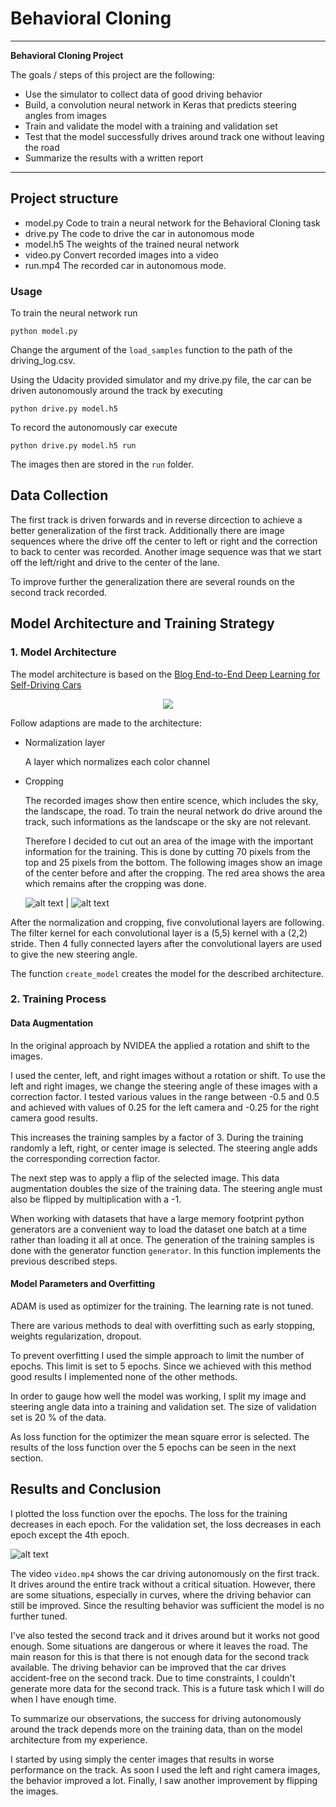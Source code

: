 # **Behavioral Cloning** 


---

**Behavioral Cloning Project**

The goals / steps of this project are the following:
* Use the simulator to collect data of good driving behavior
* Build, a convolution neural network in Keras that predicts steering angles from images
* Train and validate the model with a training and validation set
* Test that the model successfully drives around track one without leaving the road
* Summarize the results with a written report


[//]: # (Image References)

[image1]: ./img/Architecture.png "Model Architecture"
[image2]: ./img/loss.jpg "Loss"
[image3]: ./img/centers_mask.jpg "Image before cropping"
[image4]: ./img/center_cutout.jpg "Image after cropping"


---

## Project structure

* model.py Code to train a neural network for the Behavioral Cloning task
* drive.py The code to drive the car in autonomous mode
* model.h5 The weights of the trained neural network
* video.py Convert recorded images into a video
* run.mp4 The recorded car in autonomous mode. 

### Usage 

To train the neural network run 
```
python model.py
```

Change the argument of the `load_samples` function to the path of the driving_log.csv.

Using the Udacity provided simulator and my drive.py file, the car can be driven autonomously around the track by executing 
```
python drive.py model.h5
```

To record the autonomously car execute

```
python drive.py model.h5 run
```

The images then are stored in the `run` folder. 

## Data Collection

The first track is driven forwards and in reverse dircection to achieve a better generalization of the first track. Additionally there are image sequences where the drive off the center to left or right and the correction to back to center was recorded. Another image sequence was that we start off the left/right  and drive to the center of the lane. 

To improve further the generalization there are several rounds on the second track recorded. 


## Model Architecture and Training Strategy

### 1. Model Architecture 

The model architecture is based on the [Blog End-to-End Deep Learning for Self-Driving Cars](https://developer.nvidia.com/blog/deep-learning-self-driving-cars/)

  
<p align="center">
  <img src="./img/Architecture.png ">
</p>



Follow adaptions are made to the architecture:

* Normalization layer 

  A layer which normalizes each color channel 
* Cropping 

  The recorded images show then entire scence, which includes the sky, the landscape, the road. To train the neural network do drive around the track, such informations 
  as the landscape or the sky are not relevant.
  
  Therefore I decided to cut out an area of the image with the important information for the training. This is done by cutting 70 pixels from the top and 25 pixels from   the bottom. The following images show an image of the center before and after the cropping. The red area shows the area which remains after the cropping was done.

  ![alt text][image3]  |  ![alt text][image4]
  
After the normalization and cropping, five convolutional layers are following. The filter kernel for each convolutional layer is a (5,5) kernel with a (2,2) stride. 
Then 4 fully connected layers after the convolutional layers are used to give the new steering angle. 
  
The function `create_model` creates the model for the described architecture. 


### 2. Training Process

#### Data Augmentation

In the original approach by NVIDEA the applied a rotation and shift to the images. 

I used the center, left, and right images without a rotation or shift. To use the left and right images, we change the steering angle of these images with a correction factor.
I tested various values in the range between -0.5 and 0.5 and achieved with values of 0.25 for the left camera and -0.25 for the right camera good results. 

This increases the training samples by a factor of 3. During the training randomly a left, right, or center image is selected. The steering angle adds the corresponding correction factor. 

The next step was to apply a flip of the selected image. This data augmentation doubles the size of the training data. The steering angle must also be flipped by multiplication with a -1.


When working with datasets that have a large memory footprint python generators are a convenient way to load the dataset one batch at a time rather than loading it all at once. The generation of the training samples is done with the generator function `generator`. In this function implements the previous described steps. 


#### Model Parameters and Overfitting

ADAM is used as optimizer for the training. The learning rate is not tuned. 

There are various methods to deal with overfitting such as early stopping, weights regularization, dropout. 

To prevent overfitting I used the simple approach to limit the number of epochs. This limit is set to 5 epochs.
Since we achieved with this method good results I implemented none of the other methods. 

In order to gauge how well the model was working, I split my image and steering angle data into a training and validation set.
The size of validation set is 20 % of the data. 

As loss function for the optimizer the mean square error is selected. The results of the loss function over the 5 epochs can be seen in the next section.


## Results and Conclusion

I plotted the loss function over the epochs. The loss for the training decreases in each epoch. For the validation set, the loss decreases in each epoch except the 4th epoch. 

 ![alt text][image2] 
 
 
The video `video.mp4` shows the car driving autonomously on the first track. It drives around the entire track without a critical situation. However, there are some situations, especially in curves, where the driving behavior can still be improved. 
Since the resulting behavior was sufficient the model is no further tuned.  

I've also tested the second track and it drives around but it works not good enough. Some situations are dangerous or where it leaves the road. The main reason for this is that there is not enough data for the second track available. The driving behavior can be improved that the car drives accident-free on the second track. Due to time constraints, I couldn't generate more data for the second track. This is a future task which I will do when I have enough time. 

To summarize our observations, the success for driving autonomously around the track depends more on the training data, than on the model architecture from my experience. 

I started by using simply the center images that results in worse performance on the track. As soon I used the left and right camera images, the behavior improved a lot. Finally, I saw another improvement by flipping the images. 
